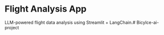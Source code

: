 # Flight Analysis App

LLM-powered flight data analysis using Streamlit + LangChain.# Bicylce-ai-project
